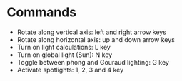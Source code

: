 # Commands
- Rotate along vertical axis: left and right arrow keys
- Rotate along horizontal axis: up and down arrow keys
- Turn on light calculations: L key
- Turn on global light (Sun): N key
- Toggle between phong and Gouraud lighting: G key
- Activate spotlights: 1, 2, 3 and 4 key